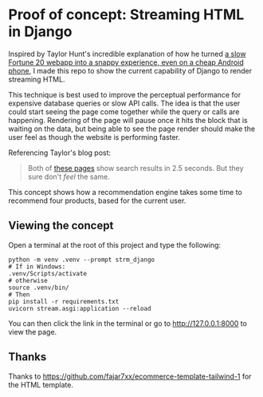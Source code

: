 # Proof of concept: Streaming HTML in Django

Inspired by Taylor Hunt's incredible explanation of how he turned [a slow Fortune 20 webapp into a snappy experience, even on a cheap Android phone](https://dev.to/tigt/making-the-worlds-fastest-website-and-other-mistakes-56na), I made this repo to show the current capability of Django to render streaming HTML.

This technique is best used to improve the perceptual performance for expensive database queries or slow API calls. The idea is that the user could start seeing the page come together while the query or calls are happening. Rendering of the page will pause once it hits the block that is waiting on the data, but being able to see the page render should make the user feel as though the website is performing faster.

Referencing Taylor's blog post:

> Both of [these pages](https://assets.codepen.io/183091/HTML+streaming+vs.+non.mp4) show search results in 2.5 seconds. But they sure don't _feel_ the same.

This concept shows how a recommendation engine takes some time to recommend four products, based for the current user.

## Viewing the concept

Open a terminal at the root of this project and type the following:

```shell
python -m venv .venv --prompt strm_django
# If in Windows:
.venv/Scripts/activate
# otherwise
source .venv/bin/
# Then
pip install -r requirements.txt
uvicorn stream.asgi:application --reload 
```

You can then click the link in the terminal or go to http://127.0.0.1:8000 to view the page.


## Thanks

Thanks to https://github.com/fajar7xx/ecommerce-template-tailwind-1 for the HTML template.
